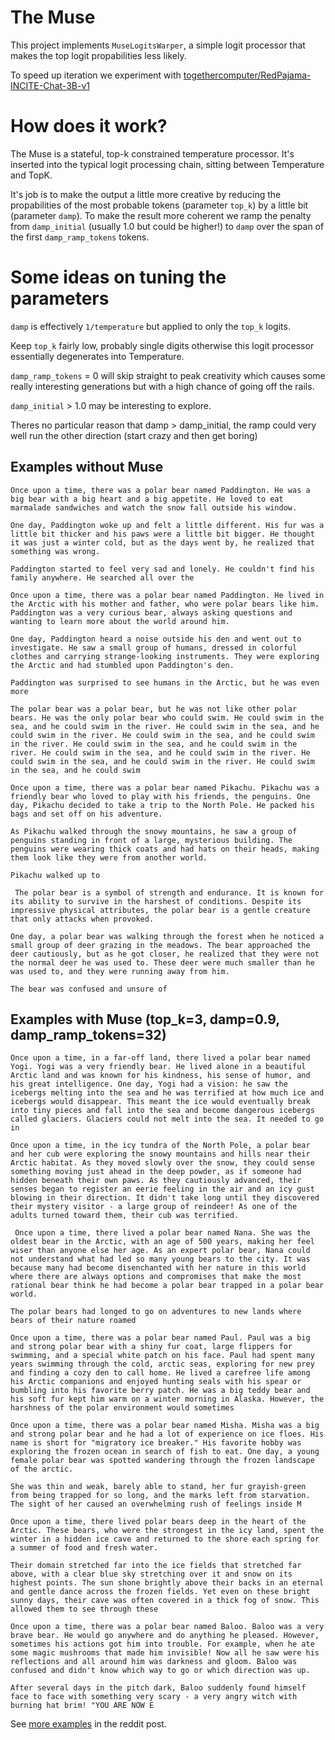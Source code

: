 # The Muse

This project implements `MuseLogitsWarper`, a simple logit processor that makes the top logit propabilities less likely.

To speed up iteration we experiment with [togethercomputer/RedPajama-INCITE-Chat-3B-v1](https://huggingface.co/togethercomputer/RedPajama-INCITE-Chat-3B-v1)

# How does it work?

The Muse is a stateful, top-k constrained temperature processor. It's inserted into the typical logit processing chain, sitting between Temperature and TopK.

It's job is to make the output a little more creative by reducing the propabilities of the most probable tokens (parameter `top_k`) by a little bit (parameter `damp`).  To make the result more coherent we ramp the penalty from `damp_initial` (usually 1.0 but could be higher!) to `damp` over the span of the first `damp_ramp_tokens` tokens.

# Some ideas on tuning the parameters

`damp` is effectively `1/temperature` but applied to only the `top_k` logits.

Keep `top_k` fairly low, probably single digits otherwise this logit processor essentially degenerates into Temperature.

`damp_ramp_tokens` = 0 will skip straight to peak creativity which causes some really interesting generations but with a high chance of going off the rails.

`damp_initial` > 1.0 may be interesting to explore.

Theres no particular reason that damp > damp_initial, the ramp could very well run the other direction (start crazy and then get boring)

## Examples without Muse 

```
Once upon a time, there was a polar bear named Paddington. He was a big bear with a big heart and a big appetite. He loved to eat marmalade sandwiches and watch the snow fall outside his window.

One day, Paddington woke up and felt a little different. His fur was a little bit thicker and his paws were a little bit bigger. He thought it was just a winter cold, but as the days went by, he realized that something was wrong.

Paddington started to feel very sad and lonely. He couldn't find his family anywhere. He searched all over the
```

```
Once upon a time, there was a polar bear named Paddington. He lived in the Arctic with his mother and father, who were polar bears like him. Paddington was a very curious bear, always asking questions and wanting to learn more about the world around him.

One day, Paddington heard a noise outside his den and went out to investigate. He saw a small group of humans, dressed in colorful clothes and carrying strange-looking instruments. They were exploring the Arctic and had stumbled upon Paddington's den.

Paddington was surprised to see humans in the Arctic, but he was even more
```

```
The polar bear was a polar bear, but he was not like other polar bears. He was the only polar bear who could swim. He could swim in the sea, and he could swim in the river. He could swim in the sea, and he could swim in the river. He could swim in the sea, and he could swim in the river. He could swim in the sea, and he could swim in the river. He could swim in the sea, and he could swim in the river. He could swim in the sea, and he could swim in the river. He could swim in the sea, and he could swim
```


```
Once upon a time, there was a polar bear named Pikachu. Pikachu was a friendly bear who loved to play with his friends, the penguins. One day, Pikachu decided to take a trip to the North Pole. He packed his bags and set off on his adventure.

As Pikachu walked through the snowy mountains, he saw a group of penguins standing in front of a large, mysterious building. The penguins were wearing thick coats and had hats on their heads, making them look like they were from another world.

Pikachu walked up to
```


```
 The polar bear is a symbol of strength and endurance. It is known for its ability to survive in the harshest of conditions. Despite its impressive physical attributes, the polar bear is a gentle creature that only attacks when provoked.

One day, a polar bear was walking through the forest when he noticed a small group of deer grazing in the meadows. The bear approached the deer cautiously, but as he got closer, he realized that they were not the normal deer he was used to. These deer were much smaller than he was used to, and they were running away from him.

The bear was confused and unsure of
```

## Examples with Muse (top_k=3, damp=0.9, damp_ramp_tokens=32)

```
Once upon a time, in a far-off land, there lived a polar bear named Yogi. Yogi was a very friendly bear. He lived alone in a beautiful Arctic land and was known for his kindness, his sense of humor, and his great intelligence. One day, Yogi had a vision: he saw the icebergs melting into the sea and he was terrified at how much ice and icebergs would disappear. This meant the ice would eventually break into tiny pieces and fall into the sea and become dangerous icebergs called glaciers. Glaciers could not melt into the sea. It needed to go in
```

```
Once upon a time, in the icy tundra of the North Pole, a polar bear and her cub were exploring the snowy mountains and hills near their Arctic habitat. As they moved slowly over the snow, they could sense something moving just ahead in the deep powder, as if someone had hidden beneath their own paws. As they cautiously advanced, their senses began to register an eerie feeling in the air and an icy gust blowing in their direction. It didn't take long until they discovered their mystery visitor - a large group of reindeer! As one of the adults turned toward them, their cub was terrified.
```

```
 Once upon a time, there lived a polar bear named Nana. She was the oldest bear in the Arctic, with an age of 500 years, making her feel wiser than anyone else her age. As an expert polar bear, Nana could not understand what had led so many young bears to the city. It was because many had become disenchanted with her nature in this world where there are always options and compromises that make the most rational bear think he had become a polar bear trapped in a polar bear world.

The polar bears had longed to go on adventures to new lands where bears of their nature roamed
```

```
Once upon a time, there was a polar bear named Paul. Paul was a big and strong polar bear with a shiny fur coat, large flippers for swimming, and a special white patch on his face. Paul had spent many years swimming through the cold, arctic seas, exploring for new prey and finding a cozy den to call home. He lived a carefree life among his Arctic companions and enjoyed hunting seals with his spear or bumbling into his favorite berry patch. He was a big teddy bear and his soft fur kept him warm on a winter morning in Alaska. However, the harshness of the polar environment would sometimes
```

```
Once upon a time, there was a polar bear named Misha. Misha was a big and strong polar bear and he had a lot of experience on ice floes. His name is short for "migratory ice breaker." His favorite hobby was exploring the frozen ocean in search of fish to eat. One day, a young female polar bear was spotted wandering through the frozen landscape of the arctic.

She was thin and weak, barely able to stand, her fur grayish-green from being trapped for so long, and the marks left from starvation. The sight of her caused an overwhelming rush of feelings inside M
```

```
Once upon a time, there lived polar bears deep in the heart of the Arctic. These bears, who were the strongest in the icy land, spent the winter in a hidden ice cave and returned to the shore each spring for a summer of food and fresh water.

Their domain stretched far into the ice fields that stretched far above, with a clear blue sky stretching over it and snow on its highest points. The sun shone brightly above their backs in an eternal and gentle dance across the frozen fields. Yet even on these bright sunny days, their cave was often covered in a thick fog of snow. This allowed them to see through these
```

```
Once upon a time, there was a polar bear named Baloo. Baloo was a very brave bear. He would go anywhere and do anything he pleased. However, sometimes his actions got him into trouble. For example, when he ate some magic mushrooms that made him invisible! Now all he saw were his reflections and all around him was darkness and gloom. Baloo was confused and didn't know which way to go or which direction was up.

After several days in the pitch dark, Baloo suddenly found himself face to face with something very scary - a very angry witch with burning hat brim! "YOU ARE NOW E
```

See [more examples](https://www.reddit.com/r/LocalLLaMA/comments/15ffzw5/presenting_the_muse_a_logit_sampler_that_makes/) in the reddit post.